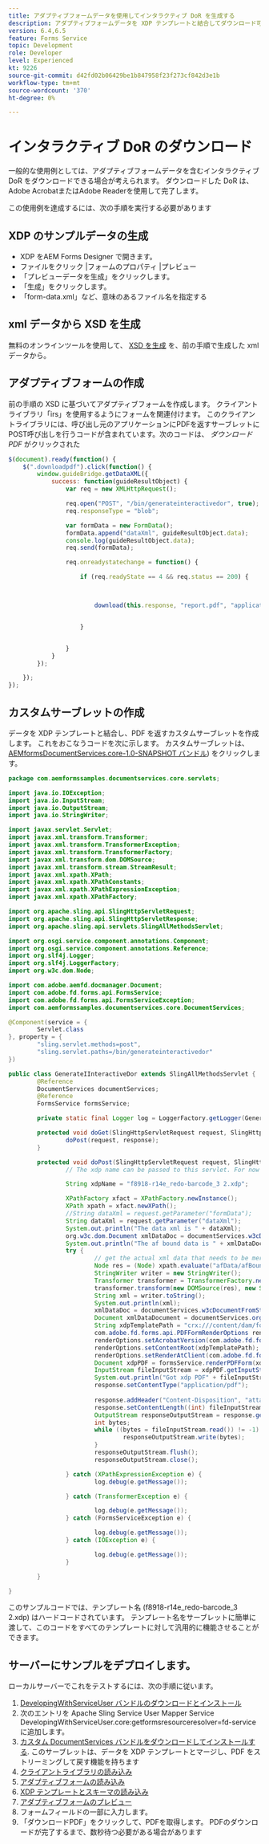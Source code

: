 ```yaml
---
title: アダプティブフォームデータを使用してインタラクティブ DoR を生成する
description: アダプティブフォームデータを XDP テンプレートと結合してダウンロード可能な PDF を生成する
version: 6.4,6.5
feature: Forms Service
topic: Development
role: Developer
level: Experienced
kt: 9226
source-git-commit: d42fd02b06429be1b847958f23f273cf842d3e1b
workflow-type: tm+mt
source-wordcount: '370'
ht-degree: 0%

---
```



# インタラクティブ DoR のダウンロード

一般的な使用例としては、アダプティブフォームデータを含むインタラクティブ DoR をダウンロードできる場合が考えられます。 ダウンロードした DoR は、Adobe AcrobatまたはAdobe Readerを使用して完了します。

この使用例を達成するには、次の手順を実行する必要があります

## XDP のサンプルデータの生成

* XDP をAEM Forms Designer で開きます。
* ファイルをクリック |フォームのプロパティ |プレビュー
* 「プレビューデータを生成」をクリックします。
* 「生成」をクリックします。
* 「form-data.xml」など、意味のあるファイル名を指定する

## xml データから XSD を生成

無料のオンラインツールを使用して、 [XSD を生成](https://www.freeformatter.com/xsd-generator.html) を、前の手順で生成した xml データから。

## アダプティブフォームの作成

前の手順の XSD に基づいてアダプティブフォームを作成します。 クライアントライブラリ「irs」を使用するようにフォームを関連付けます。 このクライアントライブラリには、呼び出し元のアプリケーションにPDFを返すサーブレットにPOST呼び出しを行うコードが含まれています。次のコードは、 _ダウンロードPDF_ がクリックされた

```javascript
$(document).ready(function() {
    $(".downloadpdf").click(function() {
        window.guideBridge.getDataXML({
            success: function(guideResultObject) {
                var req = new XMLHttpRequest();

                req.open("POST", "/bin/generateinteractivedor", true);
                req.responseType = "blob";

                var formData = new FormData();
                formData.append("dataXml", guideResultObject.data);
                console.log(guideResultObject.data);
                req.send(formData);

                req.onreadystatechange = function() {

                    if (req.readyState == 4 && req.status == 200) {



                        download(this.response, "report.pdf", "application/pdf");


                    }


                }
            }
        });

    });
});
```



## カスタムサーブレットの作成

データを XDP テンプレートと結合し、PDF を返すカスタムサーブレットを作成します。 これをおこなうコードを次に示します。 カスタムサーブレットは、 [AEMformsDocumentServices.core-1.0-SNAPSHOT バンドル](/help/forms/assets/common-osgi-bundles/AEMFormsDocumentServices.core-1.0-SNAPSHOT.jar)) をクリックします。

```java
package com.aemformssamples.documentservices.core.servlets;

import java.io.IOException;
import java.io.InputStream;
import java.io.OutputStream;
import java.io.StringWriter;

import javax.servlet.Servlet;
import javax.xml.transform.Transformer;
import javax.xml.transform.TransformerException;
import javax.xml.transform.TransformerFactory;
import javax.xml.transform.dom.DOMSource;
import javax.xml.transform.stream.StreamResult;
import javax.xml.xpath.XPath;
import javax.xml.xpath.XPathConstants;
import javax.xml.xpath.XPathExpressionException;
import javax.xml.xpath.XPathFactory;

import org.apache.sling.api.SlingHttpServletRequest;
import org.apache.sling.api.SlingHttpServletResponse;
import org.apache.sling.api.servlets.SlingAllMethodsServlet;

import org.osgi.service.component.annotations.Component;
import org.osgi.service.component.annotations.Reference;
import org.slf4j.Logger;
import org.slf4j.LoggerFactory;
import org.w3c.dom.Node;

import com.adobe.aemfd.docmanager.Document;
import com.adobe.fd.forms.api.FormsService;
import com.adobe.fd.forms.api.FormsServiceException;
import com.aemformssamples.documentservices.core.DocumentServices;

@Component(service = {
        Servlet.class
}, property = {
        "sling.servlet.methods=post",
        "sling.servlet.paths=/bin/generateinteractivedor"
})

public class GenerateIInteractiveDor extends SlingAllMethodsServlet {
        @Reference
        DocumentServices documentServices;
        @Reference
        FormsService formsService;

        private static final Logger log = LoggerFactory.getLogger(GenerateIInteractiveDor.class);

        protected void doGet(SlingHttpServletRequest request, SlingHttpServletResponse response) {
                doPost(request, response);
        }

        protected void doPost(SlingHttpServletRequest request, SlingHttpServletResponse response) {
                // The xdp name can be passed to this servlet. For now it have been hardocded.

                String xdpName = "f8918-r14e_redo-barcode_3 2.xdp";

                XPathFactory xfact = XPathFactory.newInstance();
                XPath xpath = xfact.newXPath();
                //String dataXml = request.getParameter("formData");
                String dataXml = request.getParameter("dataXml");
                System.out.println("The data xml is " + dataXml);
                org.w3c.dom.Document xmlDataDoc = documentServices.w3cDocumentFromStrng(dataXml);
                System.out.println("The af bound data is " + xmlDataDoc.getElementsByTagName("topmostSubform").getLength());
                try {
                        // get the actual xml data that needs to be merged with the template. This can be made more generic
                        Node res = (Node) xpath.evaluate("afData/afBoundData/topmostSubform", xmlDataDoc, XPathConstants.NODE);
                        StringWriter writer = new StringWriter();
                        Transformer transformer = TransformerFactory.newInstance().newTransformer();
                        transformer.transform(new DOMSource(res), new StreamResult(writer));
                        String xml = writer.toString();
                        System.out.println(xml);
                        xmlDataDoc = documentServices.w3cDocumentFromStrng(xml);
                        Document xmlDataDocument = documentServices.orgw3cDocumentToAEMFDDocument(xmlDataDoc);
                        String xdpTemplatePath = "crx:///content/dam/formsanddocuments";
                        com.adobe.fd.forms.api.PDFFormRenderOptions renderOptions = new com.adobe.fd.forms.api.PDFFormRenderOptions();
                        renderOptions.setAcrobatVersion(com.adobe.fd.forms.api.AcrobatVersion.Acrobat_11);
                        renderOptions.setContentRoot(xdpTemplatePath);
                        renderOptions.setRenderAtClient(com.adobe.fd.forms.api.RenderAtClient.NO);
                        Document xdpPDF = formsService.renderPDFForm(xdpName, xmlDataDocument, renderOptions);
                        InputStream fileInputStream = xdpPDF.getInputStream();
                        System.out.println("Got xdp PDF" + fileInputStream.available());
                        response.setContentType("application/pdf");
                        
                        response.addHeader("Content-Disposition", "attachment; filename=" + xdpName.replace("xdp", "pdf"));
                        response.setContentLength((int) fileInputStream.available());
                        OutputStream responseOutputStream = response.getOutputStream();
                        int bytes;
                        while ((bytes = fileInputStream.read()) != -1) {
                                responseOutputStream.write(bytes);
                        }
                        responseOutputStream.flush();
                        responseOutputStream.close();

                } catch (XPathExpressionException e) {
                        log.debug(e.getMessage());

                } catch (TransformerException e) {

                        log.debug(e.getMessage());
                } catch (FormsServiceException e) {

                        log.debug(e.getMessage());
                } catch (IOException e) {

                        log.debug(e.getMessage());
                }

        }

}
```

このサンプルコードでは、テンプレート名 (f8918-r14e_redo-barcode_3 2.xdp) はハードコードされています。 テンプレート名をサーブレットに簡単に渡して、このコードをすべてのテンプレートに対して汎用的に機能させることができます。


## サーバーにサンプルをデプロイします。

ローカルサーバーでこれをテストするには、次の手順に従います。

1. [DevelopingWithServiceUser バンドルのダウンロードとインストール](/help/forms/assets/common-osgi-bundles/DevelopingWithServiceUser.jar)
1. 次のエントリを Apache Sling Service User Mapper Service DevelopingWithServiceUser.core:getformsresourceresolver=fd-service に追加します。
1. [カスタム DocumentServices バンドルをダウンロードしてインストールする](/help/forms/assets/common-osgi-bundles/AEMFormsDocumentServices.core-1.0-SNAPSHOT.jar). このサーブレットは、データを XDP テンプレートとマージし、PDF をストリーミングして戻す機能を持ちます
1. [クライアントライブラリの読み込み](assets/irs.zip)
1. [アダプティブフォームの読み込み](assets/f8918complete.zip)
1. [XDP テンプレートとスキーマの読み込み](assets/xdp-template-and-xsd.zip)
1. [アダプティブフォームのプレビュー](http://localhost:4502/content/dam/formsanddocuments/f8918complete/jcr:content?wcmmode=disabled)
1. フォームフィールドの一部に入力します。
1. 「ダウンロードPDF」をクリックして、PDFを取得します。 PDFのダウンロードが完了するまで、数秒待つ必要がある場合があります


